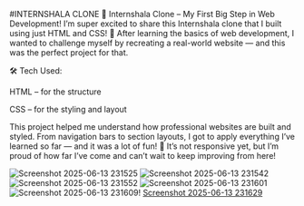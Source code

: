 #INTERNSHALA CLONE 
🚀 Internshala Clone – My First Big Step in Web Development!
I’m super excited to share this Internshala clone that I built using just HTML and CSS! 🎉
After learning the basics of web development, I wanted to challenge myself by recreating a real-world website — and this was the perfect project for that.

🛠️ Tech Used:

HTML – for the structure

CSS – for the styling and layout

This project helped me understand how professional websites are built and styled. From navigation bars to section layouts, I got to apply everything I’ve learned so far — and it was a lot of fun!
📌 It’s not responsive yet, but I’m proud of how far I’ve come and can’t wait to keep improving from here!

![Screenshot 2025-06-13 231525](https://github.com/user-attachments/assets/06475062-79f9-4050-a62c-bb84c964b25a)
![Screenshot 2025-06-13 231542](https://github.com/user-attachments/assets/9c34675f-5430-4ac7-9b5a-7646a920c1dc)
![Screenshot 2025-06-13 231552](https://github.com/user-attachments/assets/7ac05e81-4d12-4ba3-ada8-8e546bd05f24)
![Screenshot 2025-06-13 231601](https://github.com/user-attachments/assets/971dd23f-6b23-4d8b-89ac-37d51c4d6d46)
![Screenshot 2025-06-13 231609](https://github.com/user-attachments/assets/5f3868f7-b405-41f2-8437-76c60df58b16)!
[Screenshot 2025-06-13 231629](https://github.com/user-attachments/assets/8b40eb46-aee1-42b6-955a-78536619217c)

